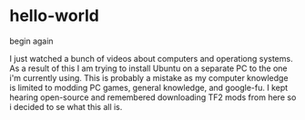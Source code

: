 # hello-world
begin again

I just watched a bunch of videos about computers and operationg systems.
As a result of this I am trying to install Ubuntu on a separate PC to the one i'm currently using.
This is probably a mistake as my computer knowledge is limited to modding PC games, general knowledge, and google-fu.
I kept hearing open-source and remembered downloading TF2 mods from here so i decided to se what this all is.
